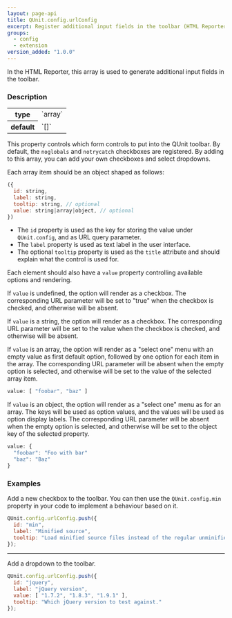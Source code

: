 ```yaml
---
layout: page-api
title: QUnit.config.urlConfig
excerpt: Register additional input fields in the toolbar (HTML Reporter).
groups:
  - config
  - extension
version_added: "1.0.0"
---
```


In the HTML Reporter, this array is used to generate additional input fields in the toolbar.

### Description

<table>
<tr>
  <th>type</th>
  <td markdown="span">`array`</td>
</tr>
<tr>
  <th>default</th>
  <td markdown="span">`[]`</td>
</tr>
</table>

This property controls which form controls to put into the QUnit toolbar. By default, the `noglobals` and `notrycatch` checkboxes are registered. By adding to this array, you can add your own checkboxes and select dropdowns.

Each array item should be an object shaped as follows:

```js
({
  id: string,
  label: string,
  tooltip: string, // optional
  value: string|array|object, // optional
})
```

* The `id` property is used as the key for storing the value under `QUnit.config`, and as URL query parameter.
* The `label` property is used as text label in the user interface.
* The optional `tooltip` property is used as the `title` attribute and should explain what the control is used for.

Each element should also have a `value` property controlling available options and rendering.

If `value` is undefined, the option will render as a checkbox. The corresponding URL parameter will be set to "true" when the checkbox is checked, and otherwise will be absent.

If `value` is a string, the option will render as a checkbox. The corresponding URL parameter will be set to the value when the checkbox is checked, and otherwise will be absent.

If `value` is an array, the option will render as a "select one" menu with an empty value as first default option, followed by one option for each item in the array. The corresponding URL parameter will be absent when the empty option is selected, and otherwise will be set to the value of the selected array item.

```js
value: [ "foobar", "baz" ]
```

If `value` is an object, the option will render as a "select one" menu as for an array. The keys will be used as option values, and the values will be used as option display labels. The corresponding URL parameter will be absent when the empty option is selected, and otherwise will be set to the object key of the selected property.

```js
value: {
  "foobar": "Foo with bar"
  "baz": "Baz"
}
```

### Examples

Add a new checkbox to the toolbar. You can then use the `QUnit.config.min` property in your code to implement a behaviour based on it.

```js
QUnit.config.urlConfig.push({
  id: "min",
  label: "Minified source",
  tooltip: "Load minified source files instead of the regular unminified ones."
});
```

---

Add a dropdown to the toolbar.

```js
QUnit.config.urlConfig.push({
  id: "jquery",
  label: "jQuery version",
  value: [ "1.7.2", "1.8.3", "1.9.1" ],
  tooltip: "Which jQuery version to test against."
});
```
